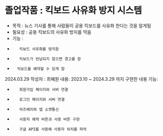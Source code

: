 # 졸업작품 : 킥보드 사유화 방지 시스템
* 목적 : 뉴스 기사를 통해 사람들이 공용 킥보드를 사유화 한다는 것을 알게됨
* 필요성 : 공용 킥보드의 사유화 방지를 막음
* 기능 :
*        킥보드 사유화를 방지함
*        킥보드가 반납되지 않으면 경고를 함
*       킥보드를 예약할 수 있게 함

2024.03.29
작성자 : 최혜원
내용: 2023.10 ~ 2024.3.29 까지 구현한 내용
기능: 
*        회원가입 페이지와 서버 연결
*        로그인 페이지와 서버 연결
*        라즈베리와 앱 소켓통신
*        사용자 예약 버튼과 사용 버튼 구현
*        구글 API를 사용해 사용자 위치를 파악
